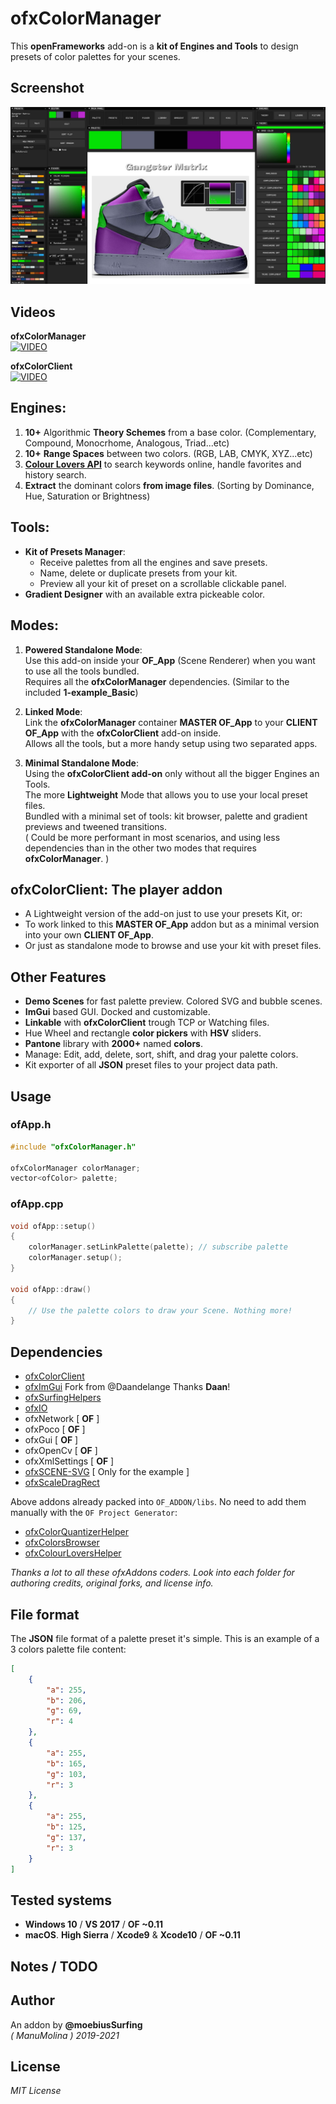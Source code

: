 # ofxColorManager

This **openFrameworks** add-on is a **kit of Engines and Tools** to design presets of color palettes for your scenes.  

## Screenshot
![image](/readme_images/Capture.JPG?raw=true "image")

## Videos
**ofxColorManager**  
[![VIDEO](http://img.youtube.com/vi/oSvGwpbWEuc/0.jpg)](http://www.youtube.com/watch?v=oSvGwpbWEuc "VIDEO")

**ofxColorClient**  
[![VIDEO](http://img.youtube.com/vi/oSvGwpbWEuc/0.jpg)](http://www.youtube.com/watch?v=oSvGwpbWEuc "VIDEO")

## Engines:  
  1. **10+** Algorithmic **Theory Schemes** from a base color. (Complementary, Compound, Monocrhome, Analogous, Triad...etc)
  2. **10+** **Range Spaces** between two colors. (RGB, LAB, CMYK, XYZ...etc)
  3. [**Colour Lovers API**](https://www.colourlovers.com/) to search keywords online, handle favorites and history search.
  4. **Extract** the dominant colors **from image files**. (Sorting by Dominance, Hue, Saturation or Brightness)

## Tools:  
* **Kit of Presets Manager**: 
  * Receive palettes from all the engines and save presets. 
  * Name, delete or duplicate presets from your kit.
  * Preview all your kit of preset on a scrollable clickable panel.
* **Gradient Designer** with an available extra pickeable color.

## Modes:
  1. **Powered Standalone Mode**:  
    Use this add-on inside your **OF_App** (Scene Renderer) when you want to use all the tools bundled.  
    Requires all the **ofxColorManager** dependencies. (Similar to the included **1-example_Basic**)  

  2. **Linked Mode**:  
    Link the **ofxColorManager** container **MASTER OF_App** to your **CLIENT OF_App** with the **ofxColorClient** add-on inside.  
    Allows all the tools, but a more handy setup using two separated apps.  

  3. **Minimal Standalone Mode**:  
    Using the **ofxColorClient add-on** only without all the bigger Engines an Tools.  
    The more **Lightweight** Mode that allows you to use your local preset files.  
    Bundled with a minimal set of tools: kit browser, palette and gradient previews and tweened transitions.  
    ( Could be more performant in most scenarios, and using less dependencies than in the other two modes that requires **ofxColorManager**. )

## ofxColorClient: The player addon 
  * A Lightweight version of the add-on just to use your presets Kit, or: 
  * To work linked to this **MASTER OF_App** addon but as a minimal version into your own **CLIENT OF_App**. 
  * Or just as standalone mode to browse and use your kit with preset files.

## Other Features
* **Demo Scenes** for fast palette preview. Colored SVG and bubble scenes.
* **ImGui** based GUI. Docked and customizable.
* **Linkable** with **ofxColorClient** trough TCP or Watching files.
* Hue Wheel and rectangle **color pickers** with **HSV** sliders.
* **Pantone** library with **2000+** named **colors**.
* Manage: Edit, add, delete, sort, shift, and drag your palette colors. 
* Kit exporter of all **JSON** preset files to your project data path.

## Usage

### ofApp.h
```.cpp
#include "ofxColorManager.h"

ofxColorManager colorManager;
vector<ofColor> palette;
```
### ofApp.cpp
```.cpp
void ofApp::setup()
{
	colorManager.setLinkPalette(palette); // subscribe palette
	colorManager.setup();
}

void ofApp::draw()
{
	// Use the palette colors to draw your Scene. Nothing more!
}
```

## Dependencies
* [ofxColorClient](https://github.com/moebiussurfing/ofxColorClient)
* [ofxImGui](https://github.com/Daandelange/ofxImGui/tree/jvcleave)  Fork from @Daandelange Thanks **Daan**!
* [ofxSurfingHelpers](https://github.com/moebiussurfing/ofxSurfingHelpers)  
* [ofxIO](https://github.com/bakercp/ofxIO)
* ofxNetwork  [ **OF** ]
* ofxPoco  [ **OF** ]
* ofxGui  [ **OF** ]
* ofxOpenCv  [ **OF** ]
* ofxXmlSettings [ **OF** ]
* [ofxSCENE-SVG](https://github.com/moebiussurfing/ofxSCENE-SVG)  [ Only for the example ]
* [ofxScaleDragRect](https://github.com/moebiussurfing/ofxScaleDragRect)

Above addons already packed into ```OF_ADDON/libs```. No need to add them manually with the ```OF Project Generator```:  
* [ofxColorQuantizerHelper](https://github.com/moebiussurfing/ofxColorQuantizerHelper)
* [ofxColorsBrowser](https://github.com/moebiussurfing/ofxColorsBrowser)
* [ofxColourLoversHelper](https://github.com/moebiussurfing/ofxColourLoversHelper)  

*Thanks a lot to all these ofxAddons coders. Look into each folder for authoring credits, original forks, and license info.*  

## File format
The **JSON** file format of a palette preset it's simple. This is an example of a 3 colors palette file content:
```.json
[
    {
        "a": 255,
        "b": 206,
        "g": 69,
        "r": 4
    },
    {
        "a": 255,
        "b": 165,
        "g": 103,
        "r": 3
    },
    {
        "a": 255,
        "b": 125,
        "g": 137,
        "r": 3
    }
]
```

## Tested systems
- **Windows 10** / **VS 2017** / **OF ~0.11**
- **macOS**. **High Sierra** / **Xcode9** & **Xcode10** / **OF ~0.11**

## Notes / TODO

## Author
An addon by **@moebiusSurfing**  
*( ManuMolina ) 2019-2021*

## License
*MIT License*